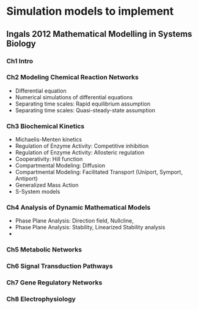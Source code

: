 # Simulation models to implement

## Ingals 2012 Mathematical Modelling in Systems Biology

### Ch1 Intro

### Ch2 Modeling Chemical Reaction Networks

- Differential equation
- Numerical simulations of differential equations
- Separating time scales: Rapid equilibrium assumption
- Separating time scales: Quasi-steady-state assumption


### Ch3 Biochemical Kinetics

- Michaelis-Menten kinetics
- Regulation of Enzyme Activity: Competitive inhibition
- Regulation of Enzyme Activity: Allosteric regulation
- Cooperativity: Hill function
- Compartmental Modeling: Diffusion
- Compartmental Modeling: Facilitated Transport (Uniport, Symport, Antiport)
- Generalized Mass Action
- S-System models

### Ch4 Analysis of Dynamic Mathematical Models
- Phase Plane Analysis: Direction field, Nullcline, 
- Phase Plane Analysis: Stability, Linearized Stability analysis
- 


### Ch5 Metabolic Networks

### Ch6 Signal Transduction Pathways

### Ch7 Gene Regulatory Networks

### Ch8 Electrophysiology
    
